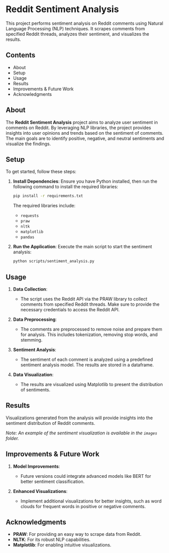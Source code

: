 # Reddit Sentiment Analysis

This project performs sentiment analysis on Reddit comments using Natural Language Processing (NLP) techniques. It scrapes comments from specified Reddit threads, analyzes their sentiment, and visualizes the results.

## Contents
- About
- Setup
- Usage
- Results
- Improvements & Future Work
- Acknowledgments

## About

The **Reddit Sentiment Analysis** project aims to analyze user sentiment in comments on Reddit. By leveraging NLP libraries, the project provides insights into user opinions and trends based on the sentiment of comments. The main goals are to identify positive, negative, and neutral sentiments and visualize the findings.

## Setup

To get started, follow these steps:

1. **Install Dependencies**: Ensure you have Python installed, then run the following command to install the required libraries:

    ```bash
    pip install -r requirements.txt
    ```

   The required libraries include:
   - `requests`
   - `praw`
   - `nltk`
   - `matplotlib`
   - `pandas`

2. **Run the Application**: Execute the main script to start the sentiment analysis:

    ```bash
    python scripts/sentiment_analysis.py
    ```

## Usage

1. **Data Collection**: 
   - The script uses the Reddit API via the PRAW library to collect comments from specified Reddit threads. Make sure to provide the necessary credentials to access the Reddit API.

2. **Data Preprocessing**: 
   - The comments are preprocessed to remove noise and prepare them for analysis. This includes tokenization, removing stop words, and stemming.

3. **Sentiment Analysis**: 
   - The sentiment of each comment is analyzed using a predefined sentiment analysis model. The results are stored in a dataframe.

4. **Data Visualization**: 
   - The results are visualized using Matplotlib to present the distribution of sentiments.

## Results

Visualizations generated from the analysis will provide insights into the sentiment distribution of Reddit comments. 

*Note: An example of the sentiment visualization is available in the `images` folder.*

## Improvements & Future Work

1. **Model Improvements**: 
   - Future versions could integrate advanced models like BERT for better sentiment classification.

2. **Enhanced Visualizations**: 
   - Implement additional visualizations for better insights, such as word clouds for frequent words in positive or negative comments.

## Acknowledgments

- **PRAW**: For providing an easy way to scrape data from Reddit.
- **NLTK**: For its robust NLP capabilities.
- **Matplotlib**: For enabling intuitive visualizations.

